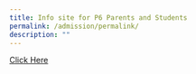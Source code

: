 ```yaml
---
title: Info site for P6 Parents and Students
permalink: /admission/permalink/
description: ""
---
```

[Click Here](https://sites.google.com/stmargs.edu.sg/smssinfosite/introduction)

